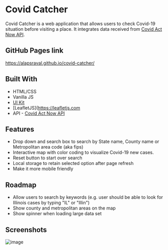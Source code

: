 # Covid Catcher
Covid Catcher is a web application that allows users to check Covid-19 situation before visiting a place. It integrates data received from [Covid Act Now API](https://api.covidactnow.org/).

## GitHub Pages link
https://alapsraval.github.io/covid-catcher/

## Built With
* HTML/CSS
* Vanilla JS
* [UI Kit](https://getuikit.com/)
* [LeafletJS](https://leafletjs.com
* API - [Covid Act Now API](https://api.covidactnow.org/)

## Features
* Drop down and search box to search by State name, County name or Metropolitan area code (aka fips)
* Interactive map with color coding to visualize Covid-19 new cases.
* Reset button to start over search
* Local storage to retain selected option after page refresh
* Make it more mobile friendly

## Roadmap
* Allow users to search by keywords (e.g. user should be able to look for Illinois cases by typing "IL" or "Illin")
* Show county and metropolitan areas on the map
* Show spinner when loading large data set

## Screenshots
![image](https://user-images.githubusercontent.com/4267902/118411140-b67db100-b658-11eb-8258-46597905a9f8.png)
